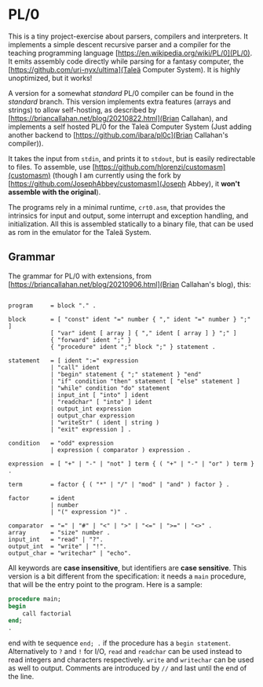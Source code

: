 # PL/0

This is a tiny project-exercise about parsers, compilers and interpreters. It implements a simple descent recursive parser and a compiler for the teaching programming language [https://en.wikipedia.org/wiki/PL/0](PL/0). It emits assembly code directly while parsing for a fantasy computer, the [https://github.com/uri-nyx/ultima](Taleä Computer System). It is highly unoptimized, but it works!

A version for a somewhat *standard* PL/0 compiler can be found in the *standard* branch. This version implements extra features (arrays and strings) to allow self-hosting, as described by [https://briancallahan.net/blog/20210822.html](Brian Callahan), and implements a self hosted PL/0 for the Taleä Computer System (Just adding another backend to [https://github.com/ibara/pl0c](Brian Callahan's compiler)).

It takes the input from `stdin`, and prints it to `stdout`, but is easily redirectable to files. To assemble, use [https://github.com/hlorenzi/customasm](customasm) (though I am currently using the fork by [https://github.com/JosephAbbey/customasm](Joseph Abbey), it **won't assemble with the original**).

The programs rely in a minimal runtime, `crt0.asm`, that provides the intrinsics for input and output, some interrupt and exception handling, and initialization. All this is assembled statically to a binary file, that can be used as rom in the emulator for the Taleä System.

## Grammar

The grammar for PL/0 with extensions, from [https://briancallahan.net/blog/20210906.html](Brian Callahan's blog), this:

```ebnf

program     = block "." .

block       = [ "const" ident "=" number { "," ident "=" number } ";" ]
            [ "var" ident [ array ] { "," ident [ array ] } ";" ]
            { "forward" ident ";" }
            { "procedure" ident ";" block ";" } statement .

statement   = [ ident ":=" expression
            | "call" ident
            | "begin" statement { ";" statement } "end"
            | "if" condition "then" statement [ "else" statement ]
            | "while" condition "do" statement
            | input_int [ "into" ] ident
            | "readchar" [ "into" ] ident
            | output_int expression
            | output_char expression
            | "writeStr" ( ident | string )
            | "exit" expression ] .

condition   = "odd" expression
            | expression ( comparator ) expression .

expression  = [ "+" | "-" | "not" ] term { ( "+" | "-" | "or" ) term } .

term        = factor { ( "*" | "/" | "mod" | "and" ) factor } .

factor      = ident
            | number
            | "(" expression ")" .

comparator  = "=" | "#" | "<" | ">" | "<=" | ">=" | "<>" .
array       = "size" number .
input_int   = "read" | "?".
output_int  = "write" | "!".
output_char = "writechar" | "echo".

```

All keywords are **case insensitive**, but identifiers are **case sensitive**.
This version is a bit different from the specification: it needs a `main` procedure, that will be the entry point to the program. Here is a sample:

```pascal
procedure main;
begin
    call factorial
end;
.
```

 end with te sequence `end; .` if the procedure has a `begin statement`. Alternatively to `?` and `!` for I/O, `read` and `readchar` can be used instead to read integers and characters respectively. `write` and `writechar` can be used as well to output. Comments are introduced by `//` and last until the end of the line.
